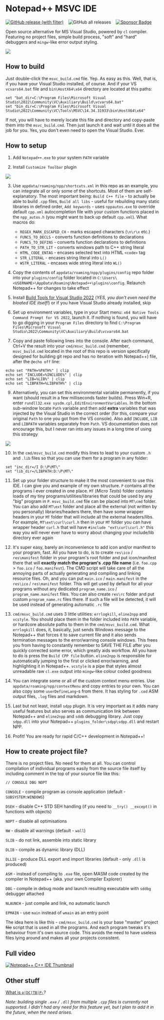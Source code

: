 # Notepad++ MSVC IDE

[![GitHub release (with filter)](https://img.shields.io/github/v/release/ScienceDiscoverer/npp_msvc_ide)](../../releases/latest)
&nbsp;&nbsp;&nbsp;![GitHub all releases](https://img.shields.io/github/downloads/ScienceDiscoverer/npp_msvc_ide/total)
&nbsp;&nbsp;&nbsp;[![Sponsor Badge](https://img.shields.io/badge/%E2%98%95_Sponsor-blue)](https://www.buymeacoffee.com/sciencediscoverer)

Open source alternative for MS Visual Studio, powered by `cl` compiler. Featuring no project files, simple build process, "soft" and "hard" debuggers and `mingw`-like error output styling.

<img src="readme/main.gif">

## How to build

Just double-click the `msvc_build.cmd` file. Yep. As easy as this. Well, that is, if you have your Visual Studio installed, of course. And if your VS `vcvars64.bat` file and `bin\HostX64\x64` directory are located at this paths:

```
set "bat_dir=C:\Program Files\Microsoft Visual Studio\2022\Community\VC\Auxiliary\Build\vcvars64.bat"
set "bin_dir=C:\Program Files\Microsoft Visual Studio\2022\Community\VC\Tools\MSVC\14.34.31933\bin\HostX64\x64"
```
If not, you will have to merely locate this file and directory and copy-paste them into the `msvc_build.cmd`. Then just launch it and wait until it does all the job for you. Yes, you don't even need to open the Visual Studio. Ever.

## How to setup

1. Add `Notepad++.exe` to your system `PATH` variable

2. Install `Customize Toolbar` plugin

<img src="readme/custom_tb.png">

3. Use `appdata/roaming/npp/shortcuts.xml` in this repo as an example, you can integrate all or only some of the shortcuts. Most of them are self-explanatory. The most important being: `Build C++ file` - to actually be able to build `.cpp` files, `Build all libs` - useful for rebuilding many static libraries in defined order, `Add keywords` - uses `nppautos.exe` to override default `cpp.xml` autocompletion file with your custom functions placed in the `npp_autos.h` (you might want to back up default `cpp.xml`). What macros do:

   * `REGEX_MARK_ESCAPED_CH` - marks escaped characters (`\n\r\x` etc.)
   * `FUNCS_TO_DECLS` - converts function definitions to declarations
   * `FUNCS_TO_DEFINS` - converts function declarations to definitions
   * `PATH_TO_STR_LIT` - converts windows path to C++ string literal
   * `HTML_CODE_ENTAG` - encases selected text into HTML `<code>` tag
   * `STR_LITERAL` - encases string literal into `L()`
   * `WSTR_LITERAL` - encases wide string literal into `WL()`

5. Copy the contents of `appdata/roaming/npp/plugins/config` repo folder into your `plugins/config` folder located in `C:\Users\<USERNAME>\AppData\Roaming\Notepad++\plugins\config`. Relaunch Notepad++ for changes to take effect
6. Install [Build Tools for Visual Studio 2022](https://visualstudio.microsoft.com/downloads/) (*YES, you don't even need the bloated IDE itself!*) or if you have Visual Studio already installed, skip
7. Set up environment variables, type in your Start menu: `x64 Native Tools Command Prompt for VS 2022`, launch it. If nothing is found, you will have to go digging in your `Program Files` directory to find `C:\Program Files\Microsoft Visual Studio\2022\Community\VC\Auxiliary\Build\vcvars64.bat`
8. Copy and paste following lines into the console. After each command, Ctrl+V the result into your `cmd/msvc_build.cmd` (remember, `msvc_build.cmd` located in the root of this repo is version specifically designed for building git repo and has no iteration with Notepad++) file, after the `@echo off` line:
```
echo set "PATH=%PATH%" | clip
echo set "INCLUDE=%INCLUDE%" | clip
echo set "LIB=%LIB%" | clip
echo set "LIBPATH=%LIBPATH%" | clip
```
9. Alternatively, you can set this environmental variable permanently, if you want (should result in a few milliseconds faster builds). Press Win+R, enter `rundll32.exe sysdm.cpl,EditEnvironmentVariables`. In the bottom sub-window locate `Path` variable and then add **extra** variables that was injected by the Visual Studio in the correct order (for this, compare your original `Path` to one you got from the VS console). Also add `INCLUDE`, `LIB` and `LIBPATH` variables separately from `Path`. VS documentation does not encourage this, but I never ran into any issues in a long time of using this strategy

<img src="readme/envir.png">

10. In the `cmd/msvc_build.cmd` modify this lines to lead to your custom `.h` and `.lib` files so that you can use them for a program in any folder:
```
set "inc_dir=/I D:\P\MT\"
set "lib_dir=/LIBPATH:D:\P\MT\"
```
11. Set up your folder structure to make it the most convenient to use this IDE. I can give you and example of my own structure. `P` contains all the programs I ever created in one place. `MT` (*Micro Tests*) folder contains loads of my tiny programs/utilities/libraries that could be used by any "big" program in `P`. `msvc_build.cmd` file can be placed into `MT\cmd` folder. You can also add `MT\ext` folder and place all the external (not written by you personally) libraries/headers there, then have some wrapper headers in your `MT` folder that will include all the external headers/libs. For example, `MT\ext\curl\curl.h` then in your `MT` folder you can have wrapper header `curl.h` that will have `#include "ext\curl\curl.h"` this way you will never ever have to worry about changing your include/lib directory ever again

12. It's super easy, barely an inconvenience to add icon and/or manifest to your program, fast. All you have to do, is to create `res\ico` / `res\manifest` folder in your program's root folder and put icon/manifest there that will **exactly match the program's .cpp file name** (i.e. `foo.cpp` > `foo.ico` / `foo.manifest`). The CMD script will take care of all the annoying parts of actually generating and compiling and linking resource files. Oh, and you can put `main.ico` / `main.manifest` in the `res\ico` / `res\manifest` folder. This will get used by default for all your programs without any dedicated `program_name.ico` / `program_name.manifest` files. You can also create `res\rc` folder and put custom `program_name.rc` files there. If such a file will be detected, it will be used instead of generating automatic `.rc` file

13. `cmd/msvc_build.cmd` uses 3 little utilities: `errlogkill`, `eline2npp` and `vcstyle`. You should place them in the folder included into `PATH` variable, or hardcore absolute paths to them in the `cmd/msvc_build.cmd`. What `errlogkill` does, it, basically, just sends Windows message to the Notepad++ that forces it to save current file and it also sends termination messages to the error/warning console windows. This frees you from having to constantly remember to SAVE THE FILE after you quickly corrected some error, which greatly aids workflow. All you have to do is press the `Build CPP file` button. `eline2npp` is responsible for automatically jumping to the first or clicked error/warning, and highlighting it in Notepad++. `vcstyle` is a pipe that styles almost unreadable raw `cl.exe` output into `mingw`-like colour coded goodness

14. You can integrate some or all of the custom context menu entries. Use `appdata/roaming/npp/contextMenu` and copy entries to your own. You can also copy some `userDefineLang`-s from there. It has styling for `.cod` ASM output files, `.log` files and markdown.

15. Last but not least, install `sdpp` plugin. It is very important as it adds many useful features but also serves as communication link between Notepad++ and `eline2npp` and `sddb` debugging library. Just copy `sdpp.dll` into your Notepad++ `plugins_folder\sdpp\sdpp.dll` and restart NPP.

16. Profit! You are ready for rapid C/C++ development in Notepad++!

## How to create project file?
There is no project files. No need for them at all. You can control compilation of individual programs easily from the source file itself by including comment in the top of your source file like this:

```
// CONSOLE DBG NOPT
```
`CONSOLE` - compile program as console application (default - `SUBSYSTEM:WINDOWS`)

`DSEH` - disable C++ STD SEH handling (if you need to `__try() __except()` in functions with objects)

`NOPT` - disable all optimisations

`NW` - disable all warnings (default - `wall`)

`SLIB` - do not link, assemble into static library

`DLIB` - compile as dynamic library (DLL)

`DLLIE` - produce DLL export and import libraries (default - only `.dll` is produced)

`ASM` - instead of compiling to `.exe` file, open MASM code created by the compiler in Notepad++ (aka. your own Compiler Explorer)

`DBG` - compile in debug mode and launch resulting executable with `sddbg` debugger attached

`NLAUNCH` - just compile and link, no automatic launch

`EPMAIN` - use `main` instead of `wmain` as an entry point

The idea here is like this - `cmd/msvc_build.cmd` is your base "master" project ~~file~~ script that is used in all the programs. And each program tweaks it's behaviour from it's own source code. This avoids the need to have useless files lying around and makes all your projects consistent.

## Full video

[![Notepad++ C++ IDE Thumbnail](http://img.youtube.com/vi/fGzSS2IgEiM/0.jpg)](http://www.youtube.com/watch?v=fGzSS2IgEiM "Notepad++ C++ IDE")

## Other stuff

[What is `p|DC|TB|P;`](https://github.com/ScienceDiscoverer/sd_std_libs)?


*Note: building single `.exe` / `.dll` from multiple `.cpp` files is currently not supported. I didn't had any need for this feature yet, but I plan to add it in the future, when the need arises.*
